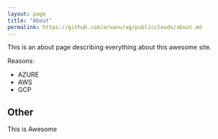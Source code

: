 ```yaml
---
layout: page
title: "About"
permalink: https://github.com/aruanurag/publicclouds/about.md
---
```


This is an about page describing everything about this awesome site.

Reasons:
- AZURE
- AWS
- GCP

## Other 
This is Awesome
